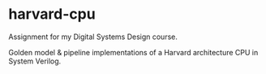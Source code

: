 # harvard-cpu

Assignment for my Digital Systems Design course.

Golden model & pipeline implementations of a Harvard architecture CPU in System Verilog.

